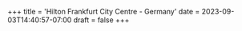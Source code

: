 +++
title = 'Hilton Frankfurt City Centre - Germany'
date = 2023-09-03T14:40:57-07:00
draft = false
+++
